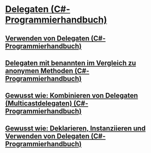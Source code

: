 # [Delegaten (C#-Programmierhandbuch)](index.md)
## [Verwenden von Delegaten (C#-Programmierhandbuch)](using-delegates.md)
## [Delegaten mit benannten im Vergleich zu anonymen Methoden (C#-Programmierhandbuch)](delegates-with-named-vs-anonymous-methods.md)
## [Gewusst wie: Kombinieren von Delegaten (Multicastdelegaten) (C#-Programmierhandbuch)](how-to-combine-delegates-multicast-delegates.md)
## [Gewusst wie: Deklarieren, Instanziieren und Verwenden von Delegaten (C#-Programmierhandbuch)](how-to-declare-instantiate-and-use-a-delegate.md)
